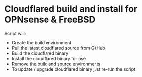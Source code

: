 # Cloudflared build and install for OPNsense & FreeBSD

Script will:<br>
- Create the build environment<br>
- Pull the latest cloudflared source from GitHub<br>
- Build the cloudflared binary<br>
- Install the cloudflared binary for use<br>
- Remove the build and source environments<br>
- To update / upgrade cloudflared binary just re-run the script

